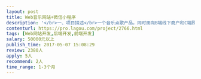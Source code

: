 ```yaml
---                
layout: post       
title: Web音乐网站+微信小程序           
description: '</br>一、项目描述</br>一个音乐点歌产品，同时面向B端线下商户和C端顾客，顾客可以通过微信小程序在场所自助点歌，B端商户版本可以简单参考Lavaradio，这是一个接地气的很有趣的项目，是基于线下场景的音乐变现的模式设计。</br>只需配合完成开发工作</br></br>二、功能需求</br>B端：</br>1、音乐数据库建设（已完成）</br>2、Web端音乐播放器</br>C端小程序：</br>1、歌曲搜索</br>2、轻社交功能</br></br>三、参考产品</br>B端可以参考lavaradio</br>C端暂时没有参考对象</br></br>四、团队要求</br>1、有参考案例，最好有小程序案例或音乐产品案例</br>2、完整的技术团队，含Java后台、Web前端／H5，UI最好也有</br>3、在北京，方便沟通</br>4、诚实可靠！！</br></br>五、合作模式</br>1、纯外包合作</br>2、其它深度合作关系，面谈</br>'     
contenturl: https://pro.lagou.com/project/2766.html      
tags: [Web网站开发,后端开发,前端开发]            
salary: 50000元以上          
publish_time: 2017-05-07 15:08:29         
review: 2380人                   
apply: 5人                   
recommend: 2人                   
time_range: 1-3个月              
---                 
```

